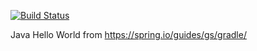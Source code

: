 
[![Build Status](https://dev.azure.com/virapholchaiyakul/virapholchaiyakul/_apis/build/status/viraphol.java_hello_world?branchName=main)](https://dev.azure.com/virapholchaiyakul/virapholchaiyakul/_build/latest?definitionId=2&branchName=main)

Java Hello World from https://spring.io/guides/gs/gradle/




